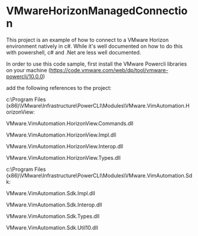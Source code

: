 # VMwareHorizonManagedConnection
This project is an example of how to connect to a VMware Horizon environment natively in c#. While it's well documented on how to do this with powershell, c# and .Net are less well documented.

In order to use this code sample, first install the VMware Powercli libraries on your machine (https://code.vmware.com/web/dp/tool/vmware-powercli/10.0.0)

add the following references to the project:

c:\Program Files (x86)\VMware\Infrastructure\PowerCLI\Modules\VMware.VimAutomation.HorizonView:

VMware.VimAutomation.HorizonView.Commands.dll

VMware.VimAutomation.HorizonView.Impl.dll

VMware.VimAutomation.HorizonView.Interop.dll

VMware.VimAutomation.HorizonView.Types.dll

c:\Program Files (x86)\VMware\Infrastructure\PowerCLI\Modules\VMware.VimAutomation.Sdk:

VMware.VimAutomation.Sdk.Impl.dll

VMware.VimAutomation.Sdk.Interop.dll

VMware.VimAutomation.Sdk.Types.dll

VMware.VimAutomation.Sdk.Util10.dll

